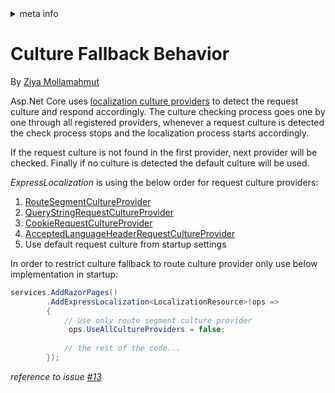 <!-- meta tags details, will be assigned to meta tags inside header by js -->
<div id="meta-info">
<details><summary>meta info</summary>

> * Title: <i id="md-title">Culture Fallback Behavior</i>
> * Keywords: <i id="md-keywords">localization, asp.net-core, express-localization, culture, fallback, behavior</i>
> * Description: <i id="md-description">Learn how ExpressLocalization chooses the culture in a localized Asp.Net Core web app.</i>
> * Author: <i id="md-author">Ziya Mollamahmut</i>
> * Date: <i id="md-date">08-Aug-2020</i>
> * Image: <i id="md-image">https://github.com/LazZiya/Docs/raw/master/LazZiya.ExpressLocalization/v4.0/images/lazziya-express-localization-logo.png</i>
> * Image-alt: <i id="md-image-alt">LazZiya.ExpressLocalization Logo</i>
> * Version: <i id="md-version">v4.0</i>

</details>
</div>

# Culture Fallback Behavior

By [Ziya Mollamahmut](https://github.com/LazZiya)

Asp.Net Core uses [localization culture providers][5] to detect the request culture and respond accordingly. The culture checking process goes one by one through all registered providers, whenever a request culture is detected the check process stops and the localization process starts accordingly.

If the request culture is not found in the first provider, next provider will be checked. Finally if no culture is detected the default culture will be used.

_ExpressLocalization_ is using the below order for request culture providers:
1) [RouteSegmentCultureProvider][6]
2) [QueryStringRequestCultureProvider][7]
3) [CookieRequestCultureProvider][3]
4) [AcceptedLanguageHeaderRequestCultureProvider][4]
5) Use default request culture from startup settings

In order to restrict culture fallback to route culture provider only use below implementation in startup:
````csharp
services.AddRazorPages()
        .AddExpressLocalization<LocalizationResource>(ops =>
        {
            // Use only route segment culture provider
             ops.UseAllCultureProviders = false;
               
            // the rest of the code...
        });
````
_reference to issue [#13][8]_

[6]: https://github.com/LazZiya/ExpressLocalization/blob/master/LazZiya.ExpressLocalization/RouteSegmentCultureProvider.cs
[7]: https://docs.microsoft.com/en-us/dotnet/api/microsoft.aspnetcore.localization.querystringrequestcultureprovider
[3]: https://docs.microsoft.com/en-us/dotnet/api/microsoft.aspnetcore.localization.cookierequestcultureprovider
[4]: https://docs.microsoft.com/en-us/dotnet/api/microsoft.aspnetcore.localization.acceptlanguageheaderrequestcultureprovider
[5]: https://docs.microsoft.com/en-us/aspnet/core/fundamentals/localization-extensibility?view=aspnetcore-3.1#localization-culture-providers
[8]: https://github.com/LazZiya/ExpressLocalization/issues/13

